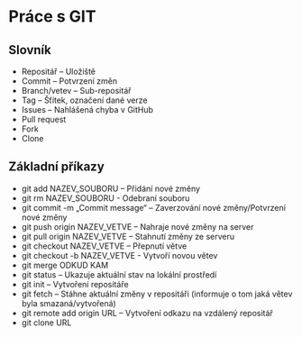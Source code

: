 # Práce s GIT

## Slovník

- Repositář – Uložiště
- Commit – Potvrzení změn
- Branch/vetev – Sub-repositář
- Tag – Šťítek, označení dané verze
- Issues – Nahlášená chyba v GitHub
- Pull request
- Fork
- Clone

## Základní příkazy
- git add NAZEV_SOUBORU –  Přidání nové změny
- git rm NAZEV_SOUBORU - Odebraní souboru
- git commit -m „Commit message“ – Zaverzování nové změny/Potvrzení nové změny
- git push origin NAZEV_VETVE – Nahraje nové změny na server
- git pull origin NAZEV_VETVE – Stahnutí změny ze serveru 
- git checkout NAZEV_VETVE – Přepnutí větve
- git checkout -b NAZEV_VETVE - Vytvoří novou větev
- git merge ODKUD KAM
- git status – Ukazuje aktuální stav na lokální prostředí
- git init – Vytvoření repositáře
-	git fetch – Stáhne aktuální změny v repositáři (informuje o tom jaká větev byla smazaná/vytvořená)
-	git remote add origin URL – Vytvoření odkazu na vzdálený repositář
- git clone URL